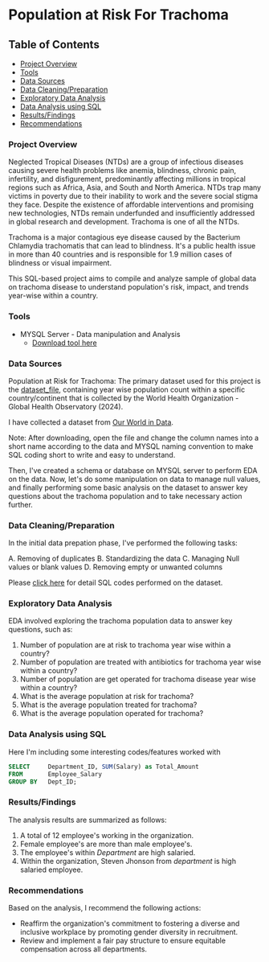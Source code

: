 # Population at Risk For Trachoma

## Table of Contents
- [Project Overview](#project-overview)
- [Tools](#tools)
- [Data Sources](#data-sources)
- [Data Cleaning/Preparation](#data-cleaningpreparation)
- [Exploratory Data Analysis](#exploratory-data-analysis)
- [Data Analysis using SQL](#data-analysis-using-sql)
- [Results/Findings](#resultsfindings)
- [Recommendations](#recommendations)

### Project Overview

Neglected Tropical Diseases (NTDs) are a group of infectious diseases causing severe health problems like anemia, blindness, chronic pain, infertility, and disfigurement, predominantly affecting millions in tropical regions such as Africa, Asia, and South and North America. NTDs trap many victims in poverty due to their inability to work and the severe social stigma they face. Despite the existence of affordable interventions and promising new technologies, NTDs remain underfunded and insufficiently addressed in global research and development. Trachoma is one of all the NTDs.

Trachoma is a major contagious eye disease caused by the Bacterium Chlamydia trachomatis that can lead to blindness. It's a public health issue in more than 40 countries and is responsible for 1.9 million cases of blindness or visual impairment.

This SQL-based project aims to compile and analyze sample of global data on trachoma disease to understand population's risk, impact, and trends year-wise within a country.

### Tools

- MYSQL Server - Data manipulation and Analysis
  - [Download tool here](https://dev.mysql.com/downloads/installer/)
  
### Data Sources

Population at Risk for Trachoma: The primary dataset used for this project is the [dataset_file](https://github.com/rajarapuraj/SQL_Project/blob/main/population-at-risk-of-trachoma-vs-receiving-treatment.csv), containing year wise population count within a specific country/continent that is collected by the World Health Organization - Global Health Observatory (2024). 

I have collected a dataset from [Our World in Data](https://ourworldindata.org/grapher/number-treated-for-trachoma). 

Note: After downloading, open the file and change the column names into a short name according to the data and MYSQL naming convention to make SQL coding short to write and easy to understand. 

Then, I've created a schema or database on MYSQL server to perform EDA on the data. Now, let's do some manipulation on data to manage null values, and finally performing some basic analysis on the dataset to answer key questions about the trachoma population and to take necessary action further.

### Data Cleaning/Preparation

In the initial data prepation phase, I've performed the following tasks:

  A. Removing of duplicates
	B. Standardizing the data
	C. Managing Null values or blank values
	D. Removing empty or unwanted columns	

Please [click here](https://github.com/rajarapuraj/SQL_Project/blob/main/Trachoma_SQL_Project.sql) for detail SQL codes performed on the dataset.

### Exploratory Data Analysis

EDA involved exploring the trachoma population data to answer key questions, such as:

1. Number of population are at risk to trachoma year wise within a country?
2. Number of population are treated with antibiotics for trachoma year wise within a country?
3. Number of population are get operated for trachoma disease year wise within a country?
4. What is the average population at risk for trachoma?
5. What is the average population treated for trachoma?
6. What is the average population operated for trachoma?

### Data Analysis using SQL

Here I'm including some interesting codes/features worked with

```sql
SELECT     Department_ID, SUM(Salary) as Total_Amount
FROM       Employee_Salary
GROUP BY   Dept_ID;
```

### Results/Findings

The analysis results are summarized as follows:

1. A total of 12 employee's working in the organization.
2. Female employee's are more than male employee's.
3. The employee's within *Department* are high salaried.
4. Within the organization, Steven Jhonson from *department* is high salaried employee.

### Recommendations

Based on the analysis, I recommend the following actions:
- Reaffirm the organization's commitment to fostering a diverse and inclusive workplace by promoting gender diversity in recruitment.
- Review and implement a fair pay structure to ensure equitable compensation across all departments.





  
  
   

